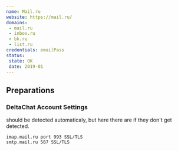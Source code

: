 ```yaml
---
name: Mail.ru
website: https://mail.ru/
domains:
 - mail.ru 
 - inbox.ru
 - bk.ru
 - list.ru
credentials: emailPass
status:
 state: OK
 date: 2019-01
---
```


## Preparations

### DeltaChat Account Settings
should be detected automaticaly, but here there are if they don't get detected.
```
imap.mail.ru port 993 SSL/TLS
smtp.mail.ru 587 SSL/TLS 
```